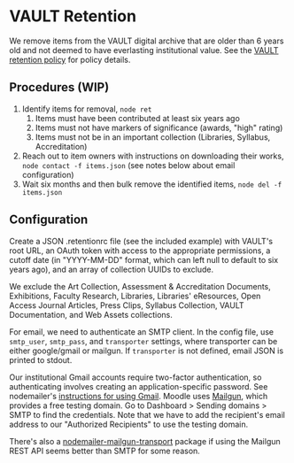 # VAULT Retention

We remove items from the VAULT digital archive that are older than 6 years old and not deemed to have everlasting institutional value. See the [VAULT retention policy](https://docs.google.com/document/d/1kbWYS_Xa0hXvEU7YCrMLULuTco6RdhKdLY-qWBVky5o/edit#) for policy details.

## Procedures (WIP)

1. Identify items for removal, `node ret`
    1. Items must have been contributed at least six years ago
    2. Items must not have markers of significance (awards, "high" rating)
    3. Items must not be in an important collection (Libraries, Syllabus, Accreditation)
2. Reach out to item owners with instructions on downloading their works, `node contact -f items.json` (see notes below about email configuration)
3. Wait six months and then bulk remove the identified items, `node del -f items.json`

## Configuration

Create a JSON .retentionrc file (see the included example) with VAULT's root URL, an OAuth token with access to the appropriate permissions, a cutoff date (in "YYYY-MM-DD" format, which can left null to default to six years ago), and an array of collection UUIDs to exclude.

We exclude the Art Collection, Assessment & Accreditation Documents, Exhibitions, Faculty Research, Libraries, Libraries' eResources, Open Access Journal Articles, Press Clips, Syllabus Collection, VAULT Documentation, and Web Assets collections.

For email, we need to authenticate an SMTP client. In the config file, use `smtp_user`, `smtp_pass`, and `transporter` settings, where transporter can be either google/gmail or mailgun. If `transporter` is not defined, email JSON is printed to stdout.

Our institutional Gmail accounts require two-factor authentication, so authenticating involves creating an application-specific password. See nodemailer's [instructions for using Gmail](https://nodemailer.com/usage/using-gmail/). Moodle uses [Mailgun](https://app.mailgun.com/), which provides a free testing domain. Go to Dashboard > Sending domains > SMTP to find the credentials. Note that we have to add the recipient's email address to our "Authorized Recipients" to use the testing domain.

There's also a [nodemailer-mailgun-transport](https://www.npmjs.com/package/nodemailer-mailgun-transport) package if using the Mailgun REST API seems better than SMTP for some reason.
